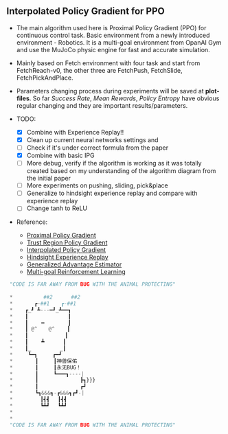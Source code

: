 ## Interpolated Policy Gradient for PPO

- The main algorithm used here is Proximal Policy Gradient (PPO) for continuous control task. Basic environment from a newly introduced environment - Robotics. It is a multi-goal environment from OpanAI Gym and use the MuJoCo physic engine for fast and accurate simulation. 
- Mainly based on Fetch environment with four task and start from FetchReach-v0, the other three are FetchPush, FetchSlide, FetchPickAndPlace. 
- Parameters changing process during experiments will be saved at **plot-files**. So far *Success Rate*, *Mean Rewards*, *Policy Entropy* have obvious regular changing and they are important results/parameters.


- TODO:
  - [x] Combine with Experience Replay!!
  - [x] Clean up current neural networks settings and 
  - [ ] Check if it's under correct formula from the paper
  - [x] Combine with basic IPG
  - [ ] More debug, verify if the algorithm is working as it was totally created based on my understanding of the algorithm diagram from the initial paper
  - [ ] More experiments on pushing, sliding, pick&place
  - [ ] Generalize to hindsight experience replay and compare with experience replay 
  - [ ] Change tanh to ReLU
- Reference:


  - [Proximal Policy Gradient](https://arxiv.org/pdf/1707.02286.pdf)
  - [Trust Region Policy Gradient](https://arxiv.org/pdf/1502.05477.pdf)
  - [Interpolated Policy Gradient](https://arxiv.org/pdf/1706.00387.pdf)
  - [Hindsight Experience Replay](http://papers.nips.cc/paper/7090-hindsight-experience-replay.pdf)
  - [Generalized Advantage Estimator](https://arxiv.org/pdf/1506.02438.pdf)
  - [Multi-goal Reinforcement Learning](https://d4mucfpksywv.cloudfront.net/research-covers/ingredients-for-robotics-research/technical-report.pdf)

```Python
 "CODE IS FAR AWAY FROM BUG WITH THE ANIMAL PROTECTING"
 
 *          ##2      ##2
 *       ┏-##1　  ┏-##1
 *    ┏_┛ ┻---━┛_┻━━┓
 *    ┃　　　        ┃　　　　 
 *    ┃　　 ━　      ┃　　　 
 *    ┃ @^　  @^    ┃　　 
 *    ┃　　　　　　  ┃
 *    ┃　　 ┻　　　 ┃
 *    ┃_　　　　　 _┃
 *     ┗━┓　　　┏━┛
 *    　　┃　　　┃神兽保佑
 *    　　┃　　　┃永无BUG！
 *    　　┃　　　┗━━━┓----|
 *    　　┃　　　　　　　  ┣┓}}}
 *    　　┃　　　　　　　  ┏┛
 *    　　┗┓&&&┓-┏&&&┓┏┛-|
 *    　　　┃┫┫　 ┃┫┫
 *    　　　┗┻┛　 ┗┻┛
 *
 *
 "CODE IS FAR AWAY FROM BUG WITH THE ANIMAL PROTECTING"
```

